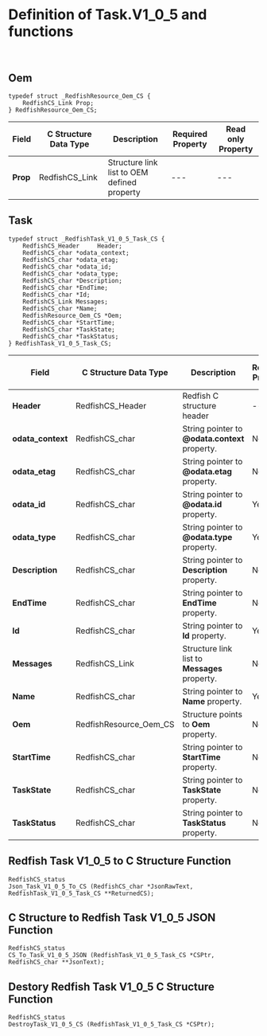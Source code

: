 # Definition of Task.V1_0_5 and functions<br><br>

## Oem
    typedef struct _RedfishResource_Oem_CS {
        RedfishCS_Link Prop;
    } RedfishResource_Oem_CS;

|Field |C Structure Data Type|Description |Required Property|Read only Property
| ---  | --- | --- | --- | ---
|**Prop**|RedfishCS_Link| Structure link list to OEM defined property| ---| ---


## Task
    typedef struct _RedfishTask_V1_0_5_Task_CS {
        RedfishCS_Header     Header;
        RedfishCS_char *odata_context;
        RedfishCS_char *odata_etag;
        RedfishCS_char *odata_id;
        RedfishCS_char *odata_type;
        RedfishCS_char *Description;
        RedfishCS_char *EndTime;
        RedfishCS_char *Id;
        RedfishCS_Link Messages;
        RedfishCS_char *Name;
        RedfishResource_Oem_CS *Oem;
        RedfishCS_char *StartTime;
        RedfishCS_char *TaskState;
        RedfishCS_char *TaskStatus;
    } RedfishTask_V1_0_5_Task_CS;

|Field |C Structure Data Type|Description |Required Property|Read only Property
| ---  | --- | --- | --- | ---
|**Header**|RedfishCS_Header|Redfish C structure header|---|---
|**odata_context**|RedfishCS_char| String pointer to **@odata.context** property.| No| No
|**odata_etag**|RedfishCS_char| String pointer to **@odata.etag** property.| No| No
|**odata_id**|RedfishCS_char| String pointer to **@odata.id** property.| Yes| No
|**odata_type**|RedfishCS_char| String pointer to **@odata.type** property.| Yes| No
|**Description**|RedfishCS_char| String pointer to **Description** property.| No| Yes
|**EndTime**|RedfishCS_char| String pointer to **EndTime** property.| No| Yes
|**Id**|RedfishCS_char| String pointer to **Id** property.| Yes| Yes
|**Messages**|RedfishCS_Link| Structure link list to **Messages** property.| No| No
|**Name**|RedfishCS_char| String pointer to **Name** property.| Yes| Yes
|**Oem**|RedfishResource_Oem_CS| Structure points to **Oem** property.| No| No
|**StartTime**|RedfishCS_char| String pointer to **StartTime** property.| No| Yes
|**TaskState**|RedfishCS_char| String pointer to **TaskState** property.| No| Yes
|**TaskStatus**|RedfishCS_char| String pointer to **TaskStatus** property.| No| Yes
## Redfish Task V1_0_5 to C Structure Function
    RedfishCS_status
    Json_Task_V1_0_5_To_CS (RedfishCS_char *JsonRawText, RedfishTask_V1_0_5_Task_CS **ReturnedCS);

## C Structure to Redfish Task V1_0_5 JSON Function
    RedfishCS_status
    CS_To_Task_V1_0_5_JSON (RedfishTask_V1_0_5_Task_CS *CSPtr, RedfishCS_char **JsonText);

## Destory Redfish Task V1_0_5 C Structure Function
    RedfishCS_status
    DestroyTask_V1_0_5_CS (RedfishTask_V1_0_5_Task_CS *CSPtr);

